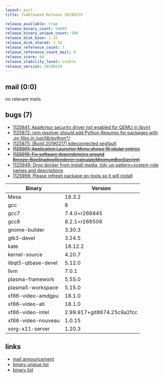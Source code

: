 ```yaml
---
layout: post
title: Tumbleweed Release 20190219

release_available: true
release_binary_count: 54689
release_binary_unique_count: 506
release_disk_base: 1.1G
release_disk_shared: 2.1G
release_reference_count: 7
release_reference_count_mail: 0
release_score: 94
release_stability_level: stable
release_version: 20190219
---
```


## mail (0:0)

no relevant mails

## bugs (7)

<!--more-->

- [1125841: AppArmor security driver not enabled for QEMU in libvirt](https://bugzilla.opensuse.org/show_bug.cgi?id=1125841)
- [1125872: rpm resolver should add Python Requires for packages with *.py files in /usr/lib*/python*/](https://bugzilla.opensuse.org/show_bug.cgi?id=1125872)
- [1125875: \[Build 20190217\] kdeconnected segfault](https://bugzilla.opensuse.org/show_bug.cgi?id=1125875)
- ~~[1125901: Application Launcher Menu shows 16 okular entries](https://bugzilla.opensuse.org/show_bug.cgi?id=1125901)~~
- ~~[1125919: Fix software dependencies around Breeze::BoxShadowRenderer::calculateMinimumBoxSize(int)](https://bugzilla.opensuse.org/show_bug.cgi?id=1125919)~~
- [1125949: Drop docker from install media, tidy up pattern+system-role names and descriptions](https://bugzilla.opensuse.org/show_bug.cgi?id=1125949)
- [1125999: Please refresh package go-tools so it will install](https://bugzilla.opensuse.org/show_bug.cgi?id=1125999)

Binary | Version
--- | ---
Mesa | 18.3.2
gcc | 8
gcc7 | 7.4.0+r266845
gcc8 | 8.2.1+r268506
gnome-builder | 3.30.3
gtk3-devel | 3.24.5
kate | 18.12.2
kernel-source | 4.20.7
libqt5-qtbase-devel | 5.12.0
llvm | 7.0.1
plasma-framework | 5.55.0
plasma5-workspace | 5.15.0
xf86-video-amdgpu | 18.1.0
xf86-video-ati | 18.1.0
xf86-video-intel | 2.99.917+git8674.25c9a2fcc
xf86-video-nouveau | 1.0.15
xorg-x11-server | 1.20.3

## links

- [mail announcement](https://lists.opensuse.org/opensuse-factory/2019-02/msg00496.html)
- [binary unique list](http://download.tumbleweed.boombatower.com/20190219/rpm.unique.list)
- [binary list](http://download.tumbleweed.boombatower.com/20190219/rpm.list)

